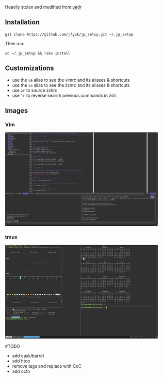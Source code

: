 Heavily stolen and modified from [yadr](https://github.com/skwp/dotfiles)

## Installation

`git clone https://github.com/jfypk/jp_setup.git ~/.jp_setup`

Then run:

`cd ~/.jp_setup && rake install`

## Customizations
- use the `ve` alias to see the vimrc and its aliases & shortcuts
- use the `ze` alias to see the zshrc and its aliases & shortcuts
- use `zr` to source zshrc
- use `^r` to reverse search previous commands in zsh

## Images

### Vim
![vim](./images/vim.png)

### tmux
![tmux](./images/tmux.png)

#TODO
- add cask/barrel
- add htop
- remove tags and replace with CoC
- add octo

